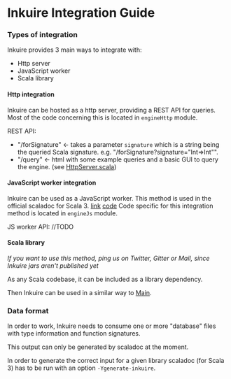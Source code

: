 # Inkuire Integration Guide

### Types of integration

Inkuire provides 3 main ways to integrate with:
- Http server
- JavaScript worker
- Scala library

#### Http integration

Inkuire can be hosted as a http server, providing a REST API for queries.
Most of the code concerning this is located in `engineHttp` module.

REST API:
- "/forSignature" <- takes a parameter `signature` which is a string being the queried Scala signature. e.g. "/forSignature?signature="Int=>Int"".
- "/query" <- html with some example queries and a basic GUI to query the engine.
(see [HttpServer.scala](/engineHttp/src/main/scala/org/virtuslab/inkuire/engine/http/http/HttpServer.scala))



#### JavaScript worker integration

Inkuire can be used as a JavaScript worker. This method is used in the official scaladoc for Scala 3. [link](https://dotty.epfl.ch/api/index.html) [code](https://github.com/lampepfl/dotty/tree/master/scaladoc)
Code specific for this integration method is located in `engineJs` module.

JS worker API:
//TODO

#### Scala library

*If you want to use this method, ping us on Twitter, Gitter or Mail, since Inkuire jars aren't published yet*

As any Scala codebase, it can be included as a library dependency.

Then Inkuire can be used in a similar way to [Main](/engineHttp/src/main/scala/org/virtuslab/inkuire/engine/http/Main.scala).

### Data format

In order to work, Inkuire needs to consume one or more "database" files with type information and function signatures.

This output can only be generated by scaladoc at the moment.

In order to generate the correct input for a given library scaladoc (for Scala 3) has to be run with an option `-Ygenerate-inkuire`.

